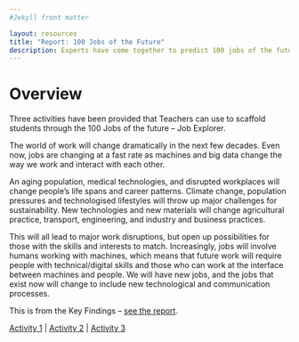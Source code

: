 ```yaml
---
#Jekyll front matter

layout: resources
title: "Report: 100 Jobs of the Future"
description: Experts have come together to predict 100 jobs of the future.
---
```

# Overview
<p class="intro">Three activities have been provided that Teachers can use to scaffold students through the 100 Jobs of the future – Job Explorer.</p>

The world of work will change dramatically in the next few decades. Even now, jobs are changing at a fast rate as machines and big data change the way we work and interact with each other.

An aging population, medical technologies, and disrupted workplaces will change people’s life spans and career patterns. Climate change, population pressures and technologised lifestyles will throw up major challenges for sustainability. New technologies and new materials will change agricultural practice, transport, engineering, and industry and business practices.

This will all lead to major work disruptions, but open up possibilities for those with the skills and interests to match. Increasingly, jobs will involve humans working with machines, which means that future work will require people with technical/digital skills and those who can work at the interface between machines and people. We will have new jobs, and the jobs that exist now will change to include new technological and communication processes.

This is from the Key Findings – [see the report](/report).

<p class="report-pagination"><a href="/resources/activity1/">Activity 1</a> | <a href="/resources/activity2/">Activity 2</a> | <a href="/resources/activity3/">Activity 3</a></p>
